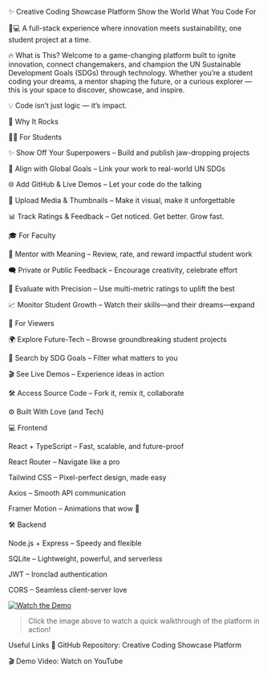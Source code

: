 ✨ Creative Coding Showcase Platform
Show the World What You Code For 

🌱💻   A full-stack experience where innovation meets sustainability, one student project at a time.

🔥 What is This?
Welcome to a game-changing platform built to ignite innovation, connect changemakers, and champion the UN Sustainable Development Goals (SDGs) through technology. Whether you’re a student coding your dreams, a mentor shaping the future, or a curious explorer — this is your space to discover, showcase, and inspire.

💡 Code isn’t just logic — it’s impact.

🚀 Why It Rocks

👩‍🎓 For Students

✨ Show Off Your Superpowers – Build and publish jaw-dropping projects

🎯 Align with Global Goals – Link your work to real-world UN SDGs

🌐 Add GitHub & Live Demos – Let your code do the talking

📸 Upload Media & Thumbnails – Make it visual, make it unforgettable

📊 Track Ratings & Feedback – Get noticed. Get better. Grow fast.

🎓 For Faculty

🧠 Mentor with Meaning – Review, rate, and reward impactful student work

🗨️ Private or Public Feedback – Encourage creativity, celebrate effort

🏅 Evaluate with Precision – Use multi-metric ratings to uplift the best

📈 Monitor Student Growth – Watch their skills—and their dreams—expand

🌟 For Viewers

🌍 Explore Future-Tech – Browse groundbreaking student projects

🔎 Search by SDG Goals – Filter what matters to you

🎬 See Live Demos – Experience ideas in action

🛠️ Access Source Code – Fork it, remix it, collaborate

⚙️ Built With Love (and Tech)

💻 Frontend

React + TypeScript – Fast, scalable, and future-proof

React Router – Navigate like a pro

Tailwind CSS – Pixel-perfect design, made easy

Axios – Smooth API communication

Framer Motion – Animations that wow 🤩

🛠 Backend

Node.js + Express – Speedy and flexible 

SQLite – Lightweight, powerful, and serverless

JWT – Ironclad authentication

CORS – Seamless client-server love  


[![Watch the Demo](https://img.youtube.com/vi/HXyq4Lkfc64/0.jpg)](https://youtu.be/HXyq4Lkfc64?feature=shared)
> Click the image above to watch a quick walkthrough of the platform in action!


 Useful Links
📂 GitHub Repository: Creative Coding Showcase Platform

🎬 Demo Video: Watch on YouTube
